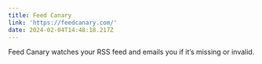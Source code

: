 ```yaml
---
title: Feed Canary
link: 'https://feedcanary.com/'
date: 2024-02-04T14:48:18.217Z
---
```


Feed Canary watches your RSS feed and emails you if it’s missing or invalid.
